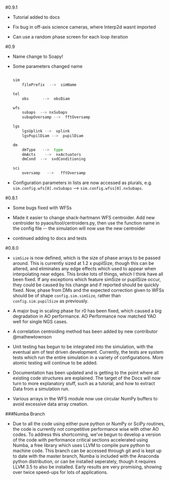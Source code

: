 #0.9.1
- Tutorial added to docs

- Fix bug in off-axis science cameras, where Interp2d wasnt imported

- Can use a random phase screen for each loop iteration

#0.9
- Name change to Soapy!

- Some parameters changed name 
    ```python

    sim
        filePrefix  -->  simName

    tel
        obs      -->  obsDiam

    wfs
        subaps  --> nxSubaps
        subapOversamp -->  fftOversamp

    lgs
        lgsUplink -->  uplink
        lgsPupilDiam -->  pupilDiam
    
    dm
        dmType   -->  type
        dmActs    -->  nxActuators
        dmCond  -->  svdConditioning

    sci
        oversamp   -->   fftOversamp

    ```
- Configuration parameters in lists are now accessed as plurals, e.g. `sim.config.wfs[0].nxSubaps` --> `sim.config.wfss[0].nxSubaps`.

#0.8.1
- Some bugs fixed with WFSs

- Made it easier to change shack-hartmann WFS centroider. Add new centroider to pyaos/tool/centroiders.py, then use the function name in the config file -- the simulation will now use the new centroider

- continued adding to docs and tests

#0.8.0
- `simSize` is now defined, which is the size of phase arrays to be passed around. This is currently sized at 1.2 x pupilSize, though this can be altered, and eliminates any edge effects which used to appear when interpolating near edges. This broke lots of things, which I think have all been fixed. If any exceptions which feature simSize or pupilSize occur, they could be caused by his change and if reported should be quickly fixed. Now, phase from DMs and the expected correction given to WFSs should be of shape `config.sim.simSize`, rather than `config.sim.pupilSize` as previously.

- A major bug in scaling phase for r0 has been fixed, which caused a big degradation in AO performance. AO Performance now matched YAO well for single NGS cases.

- A correlation centroiding method has been added by new contributor @mathewtownson

- Unit testing has begun to be integrated into the simulation, with the eventual aim of test driven development. Currently, the tests are system tests which run the entire simulation in a variety of configurations. More atomic testing will continue to be added.

- Documentation has been updated and is getting to the point where all existing code structures are explained. The target of the Docs will now turn to more explanatory stuff, such as a tutorial, and how to extract Data from a simulation run.

- Various arrays in the WFS module now use circular NumPy buffers to avoid excessive data array creation.

###Numba Branch
- Due to all the code using either pure python or NumPy or SciPy routines, the code is currently not competitive performance wise with other AO codes. To address this shortcoming, we've begun to develop a version of the code with performance critical sections accelerated using Numba, a free library which uses LLVM to compile pure python to machine code. This branch can be accessed through git and is kept up to date with the master branch, Numba is included with the Anaconda python distribution, or can be installed seperately, though it requires LLVM 3.5 to also be installed. Early results are very promising, showing over twice speed-ups for lots of applications.
